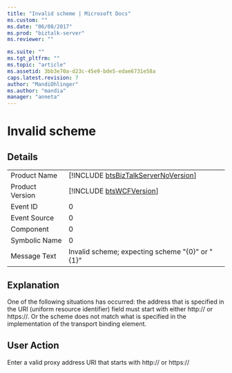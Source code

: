 ```yaml
---
title: "Invalid scheme | Microsoft Docs"
ms.custom: ""
ms.date: "06/08/2017"
ms.prod: "biztalk-server"
ms.reviewer: ""

ms.suite: ""
ms.tgt_pltfrm: ""
ms.topic: "article"
ms.assetid: 3bb3e70a-d23c-45e9-bde5-edae6731e58a
caps.latest.revision: 7
author: "MandiOhlinger"
ms.author: "mandia"
manager: "anneta"
---
```

# Invalid scheme
## Details  
  
|                 |                                                                                     |
|-----------------|-------------------------------------------------------------------------------------|
|  Product Name   | [!INCLUDE [btsBizTalkServerNoVersion](../includes/btsbiztalkservernoversion-md.md)] |
| Product Version |             [!INCLUDE [btsWCFVersion](../includes/btswcfversion-md.md)]             |
|    Event ID     |                                          0                                          |
|  Event Source   |                                          0                                          |
|    Component    |                                          0                                          |
|  Symbolic Name  |                                          0                                          |
|  Message Text   |                   Invalid scheme; expecting scheme "{0}" or "{1}"                   |
  
## Explanation  
 One of the following situations has occurred: the address that is specified in the URI (uniform resource identifier) field must start with either http:// or https://. Or the scheme does not match what is specified in the implementation of the transport binding element.  
  
## User Action  
 Enter a valid proxy address URI that starts with http:// or https://